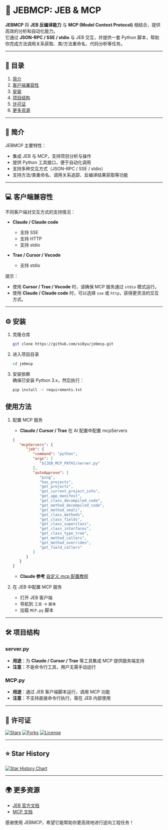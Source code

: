 # 🚀 JEBMCP: JEB & MCP

**JEBMCP** 将 **JEB 反编译能力** 与 **MCP (Model Context Protocol)** 相结合，提供高效的分析和自动化能力。  
它通过 **JSON-RPC / SSE / stdio** 与 JEB 交互，并提供一套 Python 脚本，帮助你完成方法调用关系获取、类/方法重命名、代码分析等任务。

---

## 🌟 目录

1. [简介](#简介)  
2. [客户端兼容性](#客户端兼容性)  
3. [安装](#安装)  
4. [项目结构](#项目结构)  
5. [许可证](#许可证)  
6. [更多资源](#更多资源)

---

## 🧐 简介

JEBMCP 主要特性：  
- 集成 JEB 与 MCP，支持项目分析与操作  
- 提供 Python 工具接口，便于自动化调用  
- 支持多种交互方式（JSON-RPC / SSE / stdio）  
- 支持方法/类重命名、调用关系追踪、反编译结果获取等功能  

---

## 💻 客户端兼容性

不同客户端对交互方式的支持情况：  

- **Claude / Claude code**  
  - 支持 SSE  
  - 支持 HTTP  
  - 支持 stdio  

- **Trae / Cursor / Vscode**  
  - 支持 stdio  

提示：  
- 使用 **Cursor / Trae / Vscode** 时，请确保 MCP 服务通过 `stdio` 模式运行。  
- 使用 **Claude / Claude code** 时，可以选择 `sse` 或 `http`，获得更灵活的交互方式。  

---

## ⚙️ 安装

1. 克隆仓库  
   ```bash
   git clone https://github.com/xi0yu/jebmcp.git
   ```

2. 进入项目目录  
   ```bash
   cd jebmcp
   ```

3. 安装依赖  
   确保已安装 Python 3.x，然后执行：  
   ```bash
   pip install -r requirements.txt
   ```

## 使用方法

1. 配置 MCP 服务
   - **Claude / Cursor / Trae** 在 AI 配置中配置 mcpServers 
   ```json
   {
      "mcpServers": {
         "jeb": {
            "command": "python",
            "args": [
               "${JEB_MCP_PATH}/server.py"
            ],
            "autoApprove": [
               "ping", 
               "has_projects", 
               "get_projects", 
               "get_current_project_info",
               "get_app_manifest", 
               "get_class_decompiled_code", 
               "get_method_decompiled_code",
               "get_method_smali", 
               "get_class_methods", 
               "get_class_fields",
               "get_class_superclass", 
               "get_class_interfaces", 
               "get_class_type_tree",
               "get_method_callers", 
               "get_method_overrides", 
               "get_field_callers"
            ]
         }
      }
   }
   ```

   - **Claude 参考** [自定义 mcp 配置教程](https://docs.anthropic.com/zh-CN/docs/claude-code/mcp)

2. 在 JEB 中配置 MCP 服务
   - 打开 JEB 客户端
   - 导航到 `工具` -> `脚本`
   - 加载 `MCP.py` 脚本

---

## 🛠️ 项目结构

### server.py
- **用途**：为 **Claude / Cursor / Trae** 等工具集成 MCP 提供服务端支持  
- **注意**：不是命令行工具，用户无需手动运行  

### MCP.py
- **用途**：通过 JEB 客户端脚本运行，调用 MCP 功能  
- **注意**：不支持直接命令行执行，需在 JEB 内部使用  

---

## 📝 许可证

[![Stars](https://img.shields.io/github/stars/xi0yu/jebmcp?style=social)](https://github.com/xi0yu/jebmcp/stargazers)
[![Forks](https://img.shields.io/github/forks/xi0yu/jebmcp?style=social)](https://github.com/xi0yu/jebmcp/network/members)
[![License](https://img.shields.io/badge/License-Apache%202.0-blue.svg)](https://opensource.org/licenses/Apache-2.0)

---

## ⭐ Star History

[![Star History Chart](https://api.star-history.com/svg?repos=xi0yu/jebmcp&type=Date)](https://www.star-history.com/#xi0yu/jebmcp&Date)

---

## 🌍 更多资源

- [JEB 官方文档](https://www.pnfsoftware.com/jeb/apidoc)  
- [MCP 文档](https://mcp-docs.cn/introduction)  

感谢使用 JEBMCP，希望它能帮助你更高效地进行逆向工程任务！
